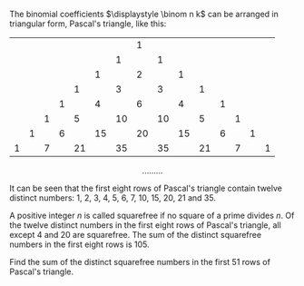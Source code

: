 <p>The binomial coefficients $\displaystyle \binom n k$ can be arranged in triangular form, Pascal's triangle, like this:</p>

<div style="text-align:center;">
<table align="center"><tr><td colspan="7"></td><td>1</td><td colspan="7"></td></tr><tr><td colspan="6"></td><td>1</td><td></td><td>1</td><td colspan="6"></td></tr><tr><td colspan="5"></td><td>1</td><td></td><td>2</td><td></td><td>1</td><td colspan="5"></td></tr><tr><td colspan="4"></td><td>1</td><td></td><td>3</td><td></td><td>3</td><td></td><td>1</td><td colspan="4"></td></tr><tr><td colspan="3"></td><td>1</td><td></td><td>4</td><td></td><td>6</td><td></td><td>4</td><td></td><td>1</td><td colspan="3"></td></tr><tr><td colspan="2"></td><td>1</td><td></td><td>5</td><td></td><td>10</td><td></td><td>10</td><td></td><td>5</td><td></td><td>1</td><td colspan="2"></td></tr><tr><td colspan="1"></td><td>1</td><td></td><td>6</td><td></td><td>15</td><td></td><td>20</td><td></td><td>15</td><td></td><td>6</td><td></td><td>1</td><td colspan="1"></td></tr><tr><td>1</td><td></td><td>7</td><td></td><td>21</td><td></td><td>35</td><td></td><td>35</td><td></td><td>21</td><td></td><td>7</td><td></td><td>1</td></tr></table>
.........
</div>

<p>It can be seen that the first eight rows of Pascal's triangle contain twelve distinct numbers: 1, 2, 3, 4, 5, 6, 7, 10, 15, 20, 21 and 35.</p>

<p>A positive integer <var>n</var> is called squarefree if no square of a prime divides <var>n</var>.
Of the twelve distinct numbers in the first eight rows of Pascal's triangle, all except 4 and 20 are squarefree.
The sum of the distinct squarefree numbers in the first eight rows is 105.</p>

<p>Find the sum of the distinct squarefree numbers in the first 51 rows of Pascal's triangle.</p>
